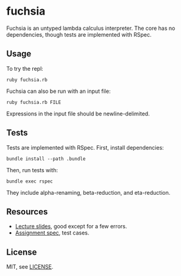 # fuchsia

Fuchsia is an untyped lambda calculus interpreter. The core has no dependencies, though tests are implemented with RSpec.

## Usage

To try the repl:

    ruby fuchsia.rb

Fuchsia can also be run with an input file:

    ruby fuchsia.rb FILE

Expressions in the input file should be newline-delimited.

## Tests

Tests are implemented with RSpec. First, install dependencies:

    bundle install --path .bundle

Then, run tests with:

    bundle exec rspec

They include alpha-renaming, beta-reduction, and eta-reduction.

## Resources

* [Lecture slides](https://drona.csa.iisc.ernet.in/~deepakd/pav/lecture-notes.pdf), good except for a few errors.
* [Assignment spec](http://www.cs.rpi.edu/academics/courses/fall15/proglang/pa1/Programming%20Assignment%201.pdf), test cases.

## License

MIT, see [LICENSE](https://github.com/mtn/fuchsia/blob/master/LICENSE).
